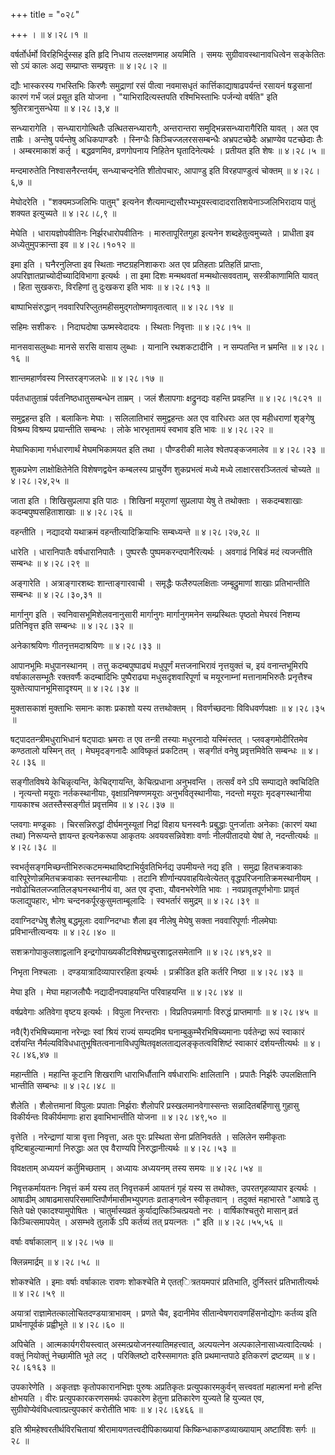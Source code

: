 +++
title = "०२८"

+++
।  ॥  ४।२८।१  ॥   

  

वर्षर्तोर्धर्मो विरहिभिर्दुस्सह इति हृदि निधाय तल्लक्षणमाह अयमिति । समयः सुग्रीवावस्थानावधित्वेन सङ्केतितः सो ऽयं कालः अद्य सम्प्राप्तः सम्प्रवृत्तः  ॥  ४।२८।२  ॥   

  

द्यौः भास्करस्य गभस्तिभिः किरणैः समुद्राणां रसं पीत्वा नवमासधृतं कार्त्तिकाद्याषाढपर्यन्तं रसायनं षड्रसानां कारणं गर्भं जलं प्रसूत इति योजना । "याभिरादित्यस्तपति रश्मिभिस्ताभिः पर्जन्यो वर्षति" इति श्रुतिरत्रानुसन्धेया  ॥  ४।२८।३,४  ॥   

  

सन्ध्यारागेति । सन्ध्यारागोत्थितैः उत्थितसन्ध्यारागैः, अन्तरान्तरा समुद्भिन्नसन्ध्यारागैरिति यावत् । अत एव ताम्रैः । अन्तेषु पर्यन्तेषु अधिकपाण्डरैः । स्निग्धैः किञ्चिज्जलरससम्बन्धैः अभ्रपटच्छेदैः अभ्राण्येव पटच्छेदाः तैः । अम्बरमाकाशं कर्तृ । बद्धव्रणमिव, व्रणगोपनाय निहितेन घृतादिनेत्यर्थः । प्रतीयत इति शेषः  ॥  ४।२८।५  ॥   

  

मन्दमारुतेति निश्वासनैरन्तर्यम्, सन्ध्याचन्दनेति शीतोपचारः, आपाण्डु इति विरहपाण्डुत्वं चोक्तम्  ॥  ४।२८।६,७  ॥   

  

मेघोदरेति । "शक्यमञ्जलिभिः पातुम्" इत्यनेन शैत्यमान्द्यसौरभ्यभूयस्त्वादादरातिशयेनाञ्जलिभिरादाय पातुं शक्यत इत्युच्यते  ॥  ४।२८।८,९  ॥   

  

मेघेति । धारायज्ञोपवीतिनः निर्झरधारोपवीतिनः । मारुतापूरितगुहा इत्यनेन शब्दहेतुत्वमुच्यते । प्राधीता इव अध्येतुमुपक्रान्ता इव  ॥  ४।२८।१०१२  ॥   

  

इमा इति । घनैरनुलिप्ता इव स्थिताः नष्टग्रहनिशाकराः अत एव प्रतिहताः प्रतिहतिं प्राप्ताः, अपरिज्ञातप्राच्योदीच्यादिविभागा इत्यर्थः । ता इमा दिशः मन्मथवतां मन्मथोत्सववताम्, सस्त्रीकाणामिति यावत् । हिता सुखकराः, विरहिणां तु दुःखकरा इति भावः  ॥  ४।२८।१३  ॥   

  

बाष्पाभिसंरुद्धान् नववारिपरिप्लुतमहीसमुद्गतोष्मणावृतत्वात्  ॥  ४।२८।१४  ॥   

  

सहिमः सशीकरः । निदाघदोषा ऊष्मस्वेदादयः । स्थिताः निवृत्ताः  ॥  ४।२८।१५  ॥   

  

मानसवासलुब्धाः मानसे सरसि वासाय लुब्धाः । यानानि रथशकटादीनि । न सम्पतन्ति न भ्रमन्ति  ॥  ४।२८।१६  ॥   

  

शान्तमहार्णवस्य निस्तरङ्गजलधेः  ॥  ४।२८।१७  ॥   

  

पर्वतधातुताम्रं पर्वतनिष्ठधातुसम्बन्धेन ताम्रम् । जलं शैलापगाः क्षद्रुनद्यः वहन्ति प्रवहन्ति  ॥  ४।२८।१८२१  ॥   

  

समुद्वहन्त इति । बलाकिनः मेघाः । सलिलातिभारं समुद्वहन्तः अत एव वारिधराः अत एव महीधराणां शृङ्गेषु विश्रम्य विश्रम्य प्रयान्तीति सम्बन्धः । लोके भारभृतामयं स्वभाव इति भावः  ॥  ४।२८।२२  ॥   

  

मेघाभिकामा गर्भधारणार्थं मेघमभिकामयत इति तथा । पौण्डरीकी मालेव श्वेतपङ्कजमालेव  ॥  ४।२८।२३  ॥   

  

शुकप्रभेण लाक्षोक्षितेनेति विशेषणद्वयेन कम्बलस्य प्राचुर्येण शुकप्रभत्वं मध्ये मध्ये लाक्षारसरञ्जितत्वं चोच्यते  ॥  ४।२८।२४,२५  ॥   

  

जाता इति । शिखिसुप्रलापा इति पाठः । शिखिनां मयूराणां सुप्रलापा येषु ते तथोक्ताः । सकदम्बशाखाः कदम्बपुष्पसहिताशाखाः  ॥  ४।२८।२६  ॥   

  

वहन्तीति । नद्यादयो यथाक्रमं वहन्तीत्यादिक्रियाभिः सम्बध्यन्ते  ॥  ४।२८।२७,२८  ॥   

  

धारेति । धारानिपातैः वर्षधारानिपातैः । पुष्परसैः पुष्पमकरन्दपानैरित्यर्थः । अवगाढं निबिडं मदं त्यजन्तीति सम्बन्धः  ॥  ४।२८।२९  ॥   

  

अङ्गारेति । अत्राङ्गारशब्दः शान्ताङ्गारवाची । समृद्धैः फलैरुपलक्षिताः जम्बूद्रुमाणां शाखाः प्रतिभान्तीति सम्बन्धः  ॥  ४।२८।३०,३१  ॥   

  

मार्गानुग इति । स्वनिवासभूमिशेलवनानुसारी मार्गानुगः मार्गानुगमनेन सम्प्रस्थितः पृष्ठतो मेघरवं निशम्य प्रतिनिवृत्त इति सम्बन्धः  ॥  ४।२८।३२  ॥   

  

अनेकाश्रयिणः गीतनृत्तमदाश्रयिणः  ॥  ४।२८।३३  ॥   

  

आपानभूमिः मधुपानस्थानम् । तत्तु कदम्बपुष्पाढ्यं मधुपूर्णं मत्तजनाभिरावं नृत्तयुक्तं च, इयं वनान्तभूमिरपि वर्षाकालसम्भूतैः रक्तवर्णैः कदम्बादिभिः पुष्पैराढ्या मधुसदृशवारिपूर्णा च मयूरनाम्नां मत्तानामभिरुतैः प्रनृत्तैश्च युक्तेत्यापानभूमिसादृश्यम्  ॥  ४।२८।३४  ॥   

  

मुक्तासकाशं मुक्ताभिः समानः काशः प्रकाशो यस्य तत्तथोक्तम् । विवर्णच्छदनाः विविधवर्णपक्षाः  ॥  ४।२८।३५  ॥   

  

षट्पादतन्त्रीमधुराभिधानं षट्पादाः भ्रमराः त एव तन्त्री तस्याः मधुरनादो यस्मिंस्तत् । प्लवङ्गमोदीरितमेव कण्ठतालो यस्मिन् तत् । मेघमृदङ्गनादैः आविष्कृतं प्रकटितम् । सङ्गीतं वनेषु प्रवृत्तमिवेति सम्बन्धः  ॥  ४।२८।३६  ॥   

  

सङ्गीतविषये केचिन्नृत्यन्ति, केचिद्गायन्ति, केचित्प्रधाना अनुभवन्ति । तत्सर्वं वने ऽपि सम्पाद्यते क्वचिदिति । नृत्यन्तो मयूराः नर्तकस्थानीयाः, वृक्षाग्रनिषण्णमयूराः अनुभवितृस्थानीयाः, नदन्तो मयूराः मृदङ्गस्थानीया गायकाश्च अतस्तैस्सङ्गीतं प्रवृत्तमिव  ॥  ४।२८।३७  ॥   

  

प्लवगाः मण्डूकाः । चिरसन्निरुद्धां दीर्घमनुस्यूतां निद्रां विहाय घनस्वनैः प्रबुद्धाः पुनर्जाताः अनेकाः (कारणं यथा तथा) निरूप्यन्ते ज्ञायन्त इत्यनेकरूपा आकृतयः अवयवसन्निवेशाः वर्णाः नीलपीतादयो येषां ते, नदन्तीत्यर्थः  ॥  ४।२८।३८  ॥   

  

स्वभर्तृसङ्गमिच्छन्तीभिरुत्कटमन्मथाविष्टाभिर्युवतिभिर्नद्य उपमीयन्ते नद्य इति । समुद्रा हितचक्रवाकाः वारिपूरेणोन्नमितचक्रवाकाः स्तनस्थानीयाः । तटानि शीर्णान्यपवाहयित्वेत्येतत् वृद्धपरिजनातिक्रमस्थानीयम् । नवोढोचितलज्जातिलङ्घनस्थानीयं वा, अत एव दृप्ताः, यौवनभरेणेति भावः । नवप्रावृतपूर्णभोगाः प्रावृतं फलाद्युपहारः, भोगः चन्दनकर्पूरकुसुमताम्बूलादिः । स्वभर्तारं समुद्रम्  ॥  ४।२८।३९  ॥   

  

दवाग्निदग्धेषु शैलेषु बद्धमूलाः दवाग्निदग्धाः शैला इव नीलेषु मेघेषु सक्ता नववारिपूर्णाः नीलमेघाः प्रविभान्तीत्यन्वयः  ॥  ४।२८।४०  ॥   

  

सशक्रगोपाकुलशाद्वलानि इन्द्रगोपाख्यकीटविशेषप्रचुरशाद्वलसमेतानि  ॥  ४।२८।४१,४२  ॥   

  

निभृता निश्चलाः । दण्डयात्रादिव्यापाररहिता इत्यर्थः । प्रक्रीडित इति कर्तरि निष्ठा  ॥  ४।२८।४३  ॥   

  

मेघा इति । मेघा महाजलौघैः नद्यादीनपवाहयन्ति परिवाहयन्ति  ॥  ४।२८।४४  ॥   

  

वर्षप्रवेगाः अतिवेगा वृष्टय इत्यर्थः । विपुला निरन्तराः । विप्रतिपन्नमार्गाः विरुद्धं प्राप्तमार्गाः  ॥  ४।२८।४५  ॥   

  

नवै(रै)रभिषिच्यमाना नरेन्द्राः स्वां श्रियं राज्यं सम्पदमिव घनाम्बुकुम्भैरभिषिच्यमानाः पर्वतेन्द्रा रूपं स्वाकारं दर्शयन्ति नैर्मल्यविविधधातुभूषितत्वनानाविधपुष्पितवृक्षलताद्यलङ्कृतत्वविशिष्टं स्वाकारं दर्शयन्तीत्यर्थः  ॥  ४।२८।४६,४७  ॥   

  

महान्तीति । महान्ति कूटानि शिखराणि धाराभिर्धौतानि वर्षधाराभिः क्षालितानि । प्रपातैः निर्झरैः उपलक्षितानि भान्तीति सम्बन्धः  ॥  ४।२८।४८  ॥   

  

शैलेति । शैलोत्तमानां विपुलाः प्रपाताः निर्झराः शैलोपरि प्रस्खलमानवेगास्सन्तः सन्नादितबर्हिणासु गुहासु विकीर्यन्तः विकीर्यमाणाः हारा इवाभिभान्तीति योजना  ॥  ४।२८।४९,५०  ॥   

  

वृत्तेति । नरेन्द्राणां यात्रा वृत्ता निवृत्ता, अतः पुरः प्रस्थिता सेना प्रतिनिवर्तते । सलिलेन समीकृताः वृष्टिबाहुल्यान्मार्गा निरुद्धाः अत एव वैराण्यपि निरुद्धानीत्यर्थः  ॥  ४।२८।५३  ॥   

  

विवक्षताम् अध्ययनं कर्तुमिच्छताम् । अध्यायः अध्ययनम् तस्य समयः  ॥  ४।२८।५४  ॥   

  

निवृत्तकर्मायतनः निवृत्तं कर्म यस्य तत् निवृत्तकर्म आयतनं गृहं यस्य स तथोक्तः, उपरतगृहव्यापार इत्यर्थः । आषाढीम् आषाढमासपरिसमाप्तिपौर्णमासीमभ्युपगतः व्रताङ्गत्वेन स्वीकृतवान् । तदुक्तं महाभारते "आषाढे तु सिते पक्षे एकादश्यामुपोषितः । चातुर्मास्यव्रतं कुर्याद्यत्किञ्चित्प्रयतो नरः । वार्षिकांश्चतुरो मासान् व्रतं किञ्चित्समापयेत् । असम्भवे तुलार्के ऽपि कर्तव्यं तत् प्रयत्नतः ।" इति  ॥  ४।२८।५५,५६  ॥   

  

वर्षाः वर्षाकालान्  ॥  ४।२८।५७  ॥   

  

क्लिन्नमार्द्रम्  ॥  ४।२८।५८  ॥   

  

शोकश्चेति । इमाः वर्षाः वर्षाकालः रावणः शोकश्चेति मे एतत्ित्रतयमपारं प्रतिभाति, दुर्निस्तरं प्रतिभातीत्यर्थः  ॥  ४।२८।५९  ॥   

  

अयात्रां राज्ञामेतत्कालोचितदण्डयात्राभावम् । प्रणते चैव, इदानीमेव सीतान्वेषणरावणहिंसनोद्योगः कर्तव्य इति प्रार्थनापूर्वकं प्रह्वीभूते  ॥  ४।२८।६०  ॥   

  

अपिचेति । आत्मकार्यगरीयस्त्वात् अस्मत्प्रयोजनस्यातिमहत्त्वात्, अल्पयत्नेन अल्पकालेनासाध्यत्वादित्यर्थः । वक्तुं नियोक्तुं नेच्छामीति भूते लट् । परिक्लिष्टो दारैस्समागतः इति प्रथमान्तपाठे इतिकरणं द्रष्टव्यम्  ॥  ४।२८।६१६३  ॥   

  

उपकारेणेति । अकृतज्ञः कृतोपकारानभिज्ञः पुरुषः अप्रतिकृतः प्रत्युपकारमकुर्वन् सत्त्ववतां महात्मनां मनो हन्ति क्षोभयति । वीरः प्रत्युपकारकरणसमर्थः उपकारेण हेतुना प्रतिकारेण युज्यते हि युज्यत एव, सुग्रीवोप्येवंविधत्वात्प्रत्युपकारं करोतीति भावः  ॥  ४।२८।६४६६  ॥   

  

इति श्रीमहेश्वरतीर्थविरचितायां श्रीरामायणतत्त्वदीपिकाख्यायां किष्किन्धाकाण्डव्याख्यायाम् अष्टाविंशः सर्गः  ॥  २८  ॥   

  

